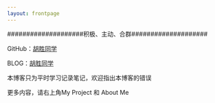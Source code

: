 ```yaml
---
layout: frontpage
---
```


####################积极、主动、合群####################

GitHub：[胡胜同学](https://github.com/HushengStudent)

BLOG：[胡胜同学](https://hushengstudent.github.io/) 

本博客只为平时学习记录笔记，欢迎指出本博客的错误

更多内容，请右上角My Project 和 About Me